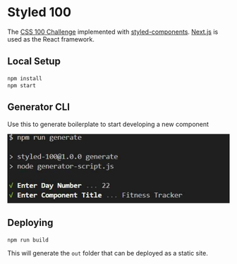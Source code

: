 <!-- @format -->

# Styled 100

The [CSS 100 Challenge](https://codepen.io/collection/DYwpLQ?grid_type=list&sort_col=updated_at&sort_order=desc) implemented with [styled-components](https://styled-components.com/).
[Next.js](https://nextjs.org/) is used as the React framework.

## Local Setup

```
npm install
npm start
```

## Generator CLI

Use this to generate boilerplate to start developing a new component

![Generate Script](docs/generate.jpg)

## Deploying

```
npm run build
```

This will generate the `out` folder that can be deployed as a static site.
